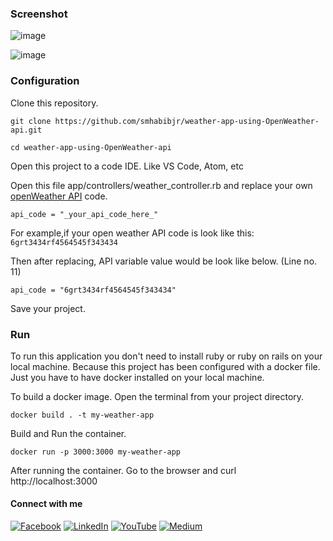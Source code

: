 ### Screenshot

![image](https://user-images.githubusercontent.com/77357735/215267239-1f98e59a-3669-4acf-bcb5-8890bb1bcb29.png)

![image](https://user-images.githubusercontent.com/77357735/215267334-35e61204-4737-4f1c-8092-8ba7f775c436.png)

### Configuration

Clone this repository.
````
git clone https://github.com/smhabibjr/weather-app-using-OpenWeather-api.git
````
````
cd weather-app-using-OpenWeather-api
````
Open this project to a code IDE. Like VS Code, Atom, etc

Open this file app/controllers/weather_controller.rb and replace your own [openWeather API](https://openweathermap.org/api) code.

````
api_code = "_your_api_code_here_"
````

For example,if your open weather API code is look like this:  `6grt3434rf4564545f343434`

Then after replacing, API variable value would be look like below. (Line no. 11)

` api_code = "6grt3434rf4564545f343434" `

Save your project.

### Run

To run this application you don't need to install ruby or ruby on rails on your local machine. Because this project has been configured with a docker file. Just you have to have docker installed on your local machine.

To build a docker image. Open the terminal from your project directory.
````
docker build . -t my-weather-app
````
Build and Run the container.
````
docker run -p 3000:3000 my-weather-app
````
After running the container. Go to the browser and curl http://localhost:3000

#### Connect with me

[![Facebook](https://img.shields.io/badge/Facebook-%231877F2.svg?logo=Facebook&logoColor=white)](https://facebook.com/smhabibjr) 
[![LinkedIn](https://img.shields.io/badge/LinkedIn-%230077B5.svg?logo=linkedin&logoColor=white)](https://linkedin.com/in/smhabibjr) 
[![YouTube](https://img.shields.io/badge/YouTube-%23FF0000.svg?logo=YouTube&logoColor=white)](https://youtube.com/c/HabibJr)
[![Medium](https://img.shields.io/badge/Medium-12100E?logo=medium&logoColor=white)](https://medium.com/@smhabibjr)

